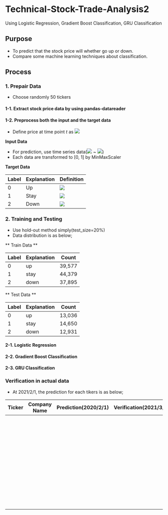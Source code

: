 # Technical-Stock-Trade-Analysis2
Using Logistic Regression, Gradient Boost Classification, GRU Classification

## Purpose
* To predict that the stock price will whether go up or down.
* Compare some machine learning techniques about classification.

## Process

### 1. Prepair Data

* Choose randomly 50 tickers

#### 1-1. Extract stock price data by using pandas-datareader

#### 1-2. Preprocess both the input and the target data

* Define price at time point *t* as  <img src="https://latex.codecogs.com/gif.latex?p_{t}" />

**Input Data**

* For prediction, use time series data(<img src="https://latex.codecogs.com/gif.latex?p_{t-60}" /> ~ <img src="https://latex.codecogs.com/gif.latex?p_{t-1}" />)
* Each data are transformed to [0, 1] by MinMaxScaler

**Target Data**

| Label |Explanation| Definition |
---|---|---
| 0 |Up|   <img src="https://latex.codecogs.com/gif.latex?\frac{p_{t&plus;30}}{p_t}&space;\geq&space;5%" /> |
| 1 |Stay| <img src="https://latex.codecogs.com/gif.latex?-5%&space;\leq&space;\frac{p_{t&plus;30}}{p_t}&space;\leq&space;5%" /> |
| 2 |Down| <img src="https://latex.codecogs.com/gif.latex?\frac{p_{t&plus;30}}{p_t}&space;\leq&space;-5%" /> |

### 2. Training and Testing

* Use hold-out method simply(test_size=20%)
* Data distribution is as below;

** Train Data **

|Label|Explanation|Count|
---|---|---
|0|up|39,577|
|1|stay|44,379|
|2|down|37,895|

** Test Data **

|Label|Explanation|Count|
---|---|---
|0|up|13,036|
|1|stay|14,650|
|2|down|12,931|

#### 2-1. Logistic Regression

#### 2-2. Gradient Boost Classification

#### 2-3. GRU Classification

### Verification in actual data

* At 2021/2/1, the prediction for each tikers is as below;

|Ticker|Company Name|Prediction(2020/2/1)|Verification(2021/3/17)|
---|---|---|---
|||||
|||||
|||||
|||||
|||||
|||||
|||||
|||||
|||||
|||||
|||||
|||||
|||||
|||||
|||||
|||||
|||||
|||||
|||||
|||||
|||||
|||||
|||||
|||||
|||||
|||||
|||||
|||||
|||||
|||||
|||||
|||||
|||||
|||||
|||||
|||||
|||||
|||||
|||||
|||||
|||||
|||||
|||||
|||||
|||||
|||||
|||||
|||||
|||||
|||||
